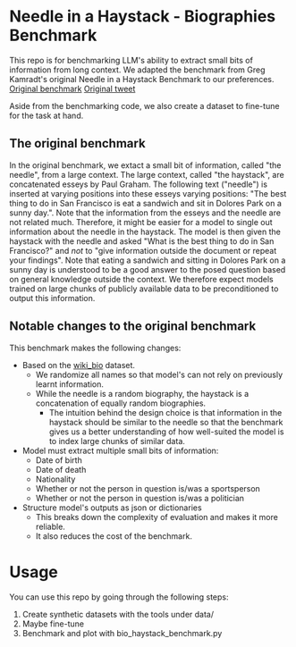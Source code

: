 # Needle in a Haystack - Biographies Benchmark

This repo is for benchmarking LLM's ability to extract small bits of information from long context.
We adapted the benchmark from Greg Kamradt's original Needle in a Haystack Benchmark to our preferences.
[Original benchmark](https://github.com/gkamradt/LLMTest_NeedleInAHaystack)
[Original tweet](https://twitter.com/GregKamradt/status/1722386725635580292)

Aside from the benchmarking code, we also create a dataset to fine-tune for the task at hand.

## The original benchmark

In the original benchmark, we extact a small bit of information, called "the needle", from a large context.
The large context, called "the haystack", are concatenated esseys by Paul Graham.
The following text ("needle") is inserted at varying positions into these esseys varying positions: "The best thing to do in San Francisco is eat a sandwich and sit in Dolores Park on a sunny day.".
Note that the information from the esseys and the needle are not related much. Therefore, it might be easier for a model to single out information about the needle in the haystack.
The model is then given the haystack with the needle and asked "What is the best thing to do in San Francisco?" and _not_ to "give information outside the document or repeat your findings".
Note that eating a sandwich and sitting in Dolores Park on a sunny day is understood to be a good answer to the posed question based on general knowledge outside the context. We therefore expect models trained on large chunks of publicly available data to be preconditioned to output this information.

## Notable changes to the original benchmark

This benchmark makes the following changes:

* Based on the [wiki_bio](https://huggingface.co/datasets/wiki_bio) dataset.
    * We randomize all names so that model's can not rely on previously learnt information.
    * While the needle is a random biography, the haystack is a concatenation of equally random biographies.
        * The intuition behind the design choice is that information in the haystack should be similar to the needle so that the benchmark gives us a better understanding of how well-suited the model is to index large chunks of similar data.
* Model must extract multiple small bits of information:
    * Date of birth
    * Date of death
    * Nationality
    * Whether or not the person in question is/was a sportsperson
    * Whether or not the person in question is/was a politician
* Structure model's outputs as json or dictionaries
    * This breaks down the complexity of evaluation and makes it more reliable.
    * It also reduces the cost of the benchmark.

# Usage

You can use this repo by going through the following steps:
1. Create synthetic datasets with the tools under data/
2. Maybe fine-tune
3. Benchmark and plot with bio_haystack_benchmark.py